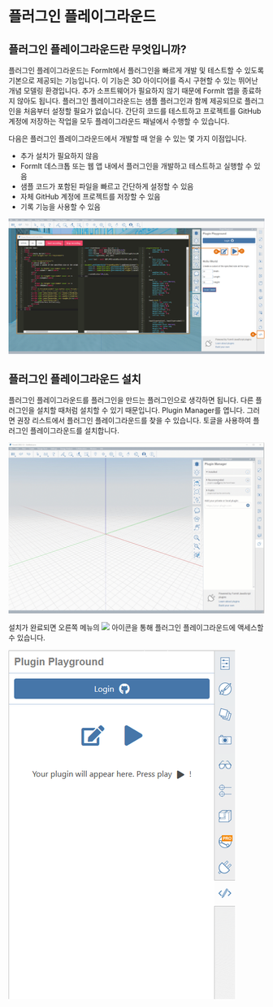 # 플러그인 플레이그라운드

## 플러그인 플레이그라운드란 무엇입니까?

플러그인 플레이그라운드는 FormIt에서 플러그인을 빠르게 개발 및 테스트할 수 있도록 기본으로 제공되는 기능입니다. 이 기능은 3D 아이디어를 즉시 구현할 수 있는 뛰어난 개념 모델링 환경입니다. 추가 소프트웨어가 필요하지 않기 때문에 FormIt 앱을 종료하지 않아도 됩니다. 플러그인 플레이그라운드는 샘플 플러그인과 함께 제공되므로 플러그인을 처음부터 설정할 필요가 없습니다. 간단히 코드를 테스트하고 프로젝트를 GitHub 계정에 저장하는 작업을 모두 플레이그라운드 패널에서 수행할 수 있습니다.

다음은 플러그인 플레이그라운드에서 개발할 때 얻을 수 있는 몇 가지 이점입니다.

* 추가 설치가 필요하지 않음
* FormIt 데스크톱 또는 웹 앱 내에서 플러그인을 개발하고 테스트하고 실행할 수 있음
* 샘플 코드가 포함된 파일을 빠르고 간단하게 설정할 수 있음
* 자체 GitHub 계정에 프로젝트를 저장할 수 있음
* 기록 기능을 사용할 수 있음

![](<../../../.gitbook/assets/14 (3) (1).png>)

## 플러그인 플레이그라운드 설치

플러그인 플레이그라운드를 플러그인을 만드는 플러그인으로 생각하면 됩니다. 다른 플러그인을 설치할 때처럼 설치할 수 있기 때문입니다. Plugin Manager를 엽니다. 그러면 권장 리스트에서 플러그인 플레이그라운드를 찾을 수 있습니다. 토글을 사용하여 플러그인 플레이그라운드를 설치합니다.

![](<../../../.gitbook/assets/01-install playgground formit.gif>)

설치가 완료되면 오른쪽 메뉴의 ![](<../././.gitbook/assets/image (25).png>) 아이콘을 통해 플러그인 플레이그라운드에 액세스할 수 있습니다.

![](<../../../.gitbook/assets/image (53) (1) (1) (1).png>)
